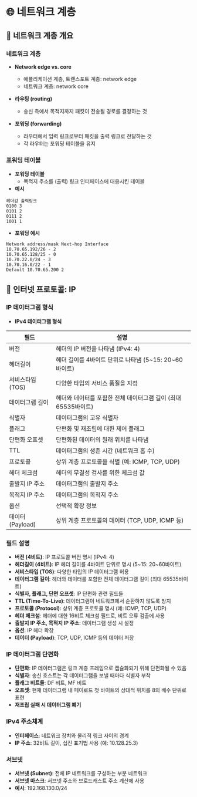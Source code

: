 # 🌐 네트워크 계층

## 📘 네트워크 계층 개요
### 네트워크 계층
- **Network edge vs. core**
  - 애플리케이션 계층, 트랜스포트 계층: network edge
  - 네트워크 계층: network core
- **라우팅 (routing)**
  - 송신 측에서 목적지까지 패킷이 전송될 경로를 결정하는 것

- **포워딩 (forwarding)**
  - 라우터에서 입력 링크로부터 패킷을 출력 링크로 전달하는 것
  - 각 라우터는 포워딩 테이블을 유지

### 포워딩 테이블
- **포워딩 테이블**
  - 목적지 주소를 (출력) 링크 인터페이스에 대응시킨 테이블
- **예시**
```plaintext
헤더값 출력링크
0100 3
0101 2
0111 2
1001 1
```
- **포워딩 예시**
```plaintext
Network address/mask Next-hop Interface
10.70.65.192/26 - 2
10.70.65.128/25 - 0
10.70.22.0/24 - 3
10.70.16.0/22 - 1
Default 10.70.65.200 2
```


## 📜 인터넷 프로토콜: IP
### IP 데이터그램 형식
- **IPv4 데이터그램 형식**

| 필드              | 설명                                                      |
|-------------------|-----------------------------------------------------------|
| 버전              | 헤더의 IP 버전을 나타냄 (IPv4: 4)                          |
| 헤더길이          | 헤더 길이를 4바이트 단위로 나타냄 (5~15: 20~60바이트)      |
| 서비스타입 (TOS)  | 다양한 타입의 서비스 품질을 지정                           |
| 데이터그램 길이    | 헤더와 데이터를 포함한 전체 데이터그램 길이 (최대 65535바이트) |
| 식별자            | 데이터그램의 고유 식별자                                    |
| 플래그            | 단편화 및 재조립에 대한 제어 플래그                         |
| 단편화 오프셋     | 단편화된 데이터의 원래 위치를 나타냄                        |
| TTL               | 데이터그램의 생존 시간 (네트워크 홉 수)                     |
| 프로토콜          | 상위 계층 프로토콜을 식별 (예: ICMP, TCP, UDP)              |
| 헤더 체크섬       | 헤더의 무결성 검사를 위한 체크섬 값                        |
| 출발지 IP 주소     | 데이터그램의 출발지 주소                                    |
| 목적지 IP 주소     | 데이터그램의 목적지 주소                                    |
| 옵션              | 선택적 확장 정보                                           |
| 데이터 (Payload)  | 상위 계층 프로토콜의 데이터 (TCP, UDP, ICMP 등)             |

### 필드 설명
- **버전 (4비트)**: IP 프로토콜 버전 명시 (IPv4: 4)
- **헤더길이 (4비트)**: IP 헤더 길이를 4바이트 단위로 명시 (5~15: 20~60바이트)
- **서비스타입 (TOS)**: 다양한 타입의 IP 데이터그램 허용
- **데이터그램 길이**: 헤더와 데이터를 포함한 전체 데이터그램 길이 (최대 65535바이트)
- **식별자, 플래그, 단편 오프셋**: IP 단편화 관련 필드들
- **TTL (Time-To-Live)**: 데이터그램이 네트워크에서 순환하지 않도록 방지
- **프로토콜 (Protocol)**: 상위 계층 프로토콜 명시 (예: ICMP, TCP, UDP)
- **헤더 체크섬**: 헤더에 대한 16비트 체크섬 필드로, 비트 오류 검출에 사용
- **출발지 IP 주소, 목적지 IP 주소**: 데이터그램 생성 시 설정
- **옵션**: IP 헤더 확장
- **데이터 (Payload)**: TCP, UDP, ICMP 등의 데이터 저장

### IP 데이터그램 단편화
- **단편화**: IP 데이터그램은 링크 계층 프레임으로 캡슐화되기 위해 단편화될 수 있음
- **식별자**: 송신 호스트는 각 데이터그램을 보낼 때마다 식별자 부착
- **플래그 비트들**: DF 비트, MF 비트
- **오프셋**: 현재 데이터그램 내 페이로드 첫 바이트의 상대적 위치를 8의 배수 단위로 표현
- **재조립 실패 시 데이터그램 폐기**

### IPv4 주소체계
- **인터페이스**: 네트워크 장치와 물리적 링크 사이의 경계
- **IP 주소**: 32비트 길이, 십진 표기법 사용 (예: 10.128.25.3)

### 서브넷
- **서브넷 (Subnet)**: 전체 IP 네트워크를 구성하는 부분 네트워크
- **서브넷 마스크**: 서브넷 주소와 브로드캐스트 주소 계산에 사용
- **예시**: 192.168.130.0/24
